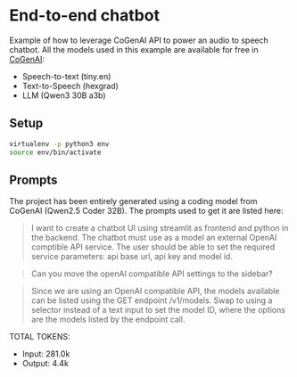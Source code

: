 # End-to-end chatbot

Example of how to leverage CoGenAI API to power an audio to speech chatbot. All the models used in this example are available for free in [CoGenAI](https://cogenai.kalavai.net):

- Speech-to-text (tiny.en)
- Text-to-Speech (hexgrad)
- LLM (Qwen3 30B a3b)


## Setup

```bash
virtualenv -p python3 env
source env/bin/activate
```

## Prompts

The project has been entirely generated using a coding model from CoGenAI (Qwen2.5 Coder 32B). The prompts used to get it are listed here:

> I want to create a chatbot UI using streamlit as frontend and python in the backend. The chatbot must use as a model an external OpenAI comptible API service. The user should be able to set the required service parameters: api base url, api key and model id.


> Can you move the openAI compatible API settings to the sidebar?

> Since we are using an OpenAI compatible API, the models available can be listed using the GET endpoint /v1/models. Swap to using a selector instead of a text input to set the model ID, where the options are the models listed by the endpoint call.

TOTAL TOKENS:

- Input: 281.0k
- Output: 4.4k